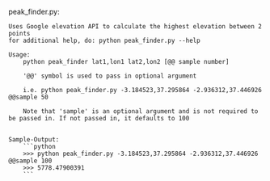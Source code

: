 peak_finder.py:

    Uses Google elevation API to calculate the highest elevation between 2 points
    for additional help, do: python peak_finder.py --help

    Usage:
        python peak_finder lat1,lon1 lat2,lon2 [@@ sample number]

        '@@' symbol is used to pass in optional argument

        i.e. python peak_finder.py -3.184523,37.295864 -2.936312,37.446926 @@sample 50

        Note that 'sample' is an optional argument and is not required to be passed in. If not passed in, it defaults to 100


    Sample-Output:
        ```python
        >>> python peak_finder.py -3.184523,37.295864 -2.936312,37.446926 @@sample 100
        >>> 5778.47900391
        ```

